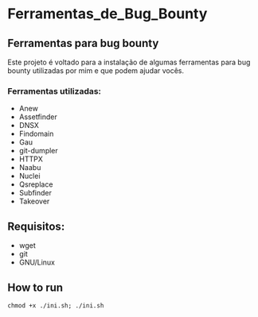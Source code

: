 # Ferramentas_de_Bug_Bounty


## Ferramentas para bug bounty
Este projeto é voltado para a instalação de algumas ferramentas para bug bounty utilizadas por mim e que podem ajudar vocês.
### Ferramentas utilizadas:
- Anew <br />
- Assetfinder <br />
- DNSX <br />
- Findomain <br />
- Gau <br />
- git-dumpler <br />
- HTTPX <br />
- Naabu <br />
- Nuclei <br />
- Qsreplace <br />
- Subfinder <br />
- Takeover <br />
## Requisitos:
- wget
- git
- GNU/Linux

## How to run

```
chmod +x ./ini.sh; ./ini.sh
```

